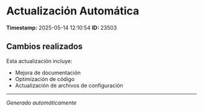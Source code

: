 # Actualización Automática

**Timestamp:** 2025-05-14 12:10:54
**ID:** 23503

## Cambios realizados

Esta actualización incluye:
- Mejora de documentación
- Optimización de código
- Actualización de archivos de configuración

---
*Generado automáticamente*

